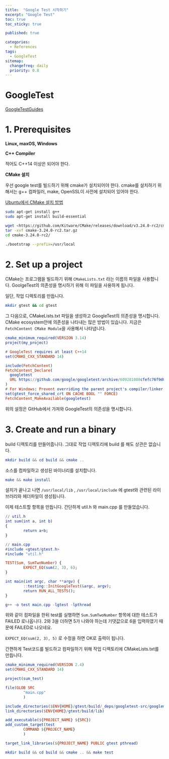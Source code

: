 ```yaml
---
title:  "Google Test 시작하기"
excerpt: "Google Test"
toc: true
toc_sticky: true

published: true

categories:
  - References
tags:
  - GoogleTest
sitemap:
  changefreq: daily
  priority: 0.8
---
```


# GoogleTest

[GoogleTestGuides]([http://google.github.io/googletest/quickstart-bazel.htm](http://google.github.io/googletest/quickstart-bazel.html))

# 1. Prerequisites

**Linux, maxOS, Windows**

**C++ Compiler**

적어도 C++14 이상은 되어야 한다.

**CMake 설치**

우선 google test를 빌드하기 위해 cmake가 설치되어야 한다. cmake를  설치하기 위해서는 g++ 컴파일러, make, OpenSSL이 사전에 설치되어 있어야 한다. 

[Ubuntu에서 CMake 설치 방법](https://mong9data.tistory.com/124)

```bash
sudo apt-get install g++
sudo apt-get install build-essential

wget <https://github.com/Kitware/CMake/releases/download/v3.24.0-rc2/cmake-3.24.0-rc2.tar.gz>
tar -xvf cmake-3.24.0-rc2.tar.gz
cd cmake-3.24.0-rc2/

./bootstrap --prefix=/usr/local
```

# 2. Set up a project

CMake는 프로그램을 빌드하기 위해 `CMakeLists.txt` 라는 이름의 파일을 사용합니다. GoolgeTest의 의존성을 명시하기 위해 이 파일을 사용하게 됩니다. 

일단, 작업 디렉토리를 만듭니다.

```bash
mkdir gtest && cd gtest
```

그 다음으로, CMakeLists.txt 파일을 생성하고 GoogleTest의 의존성을 명시합니다. CMake  ecosystem안에 의존성을 나타내는 많은 방법이 있습니다. 지금은 `FetchContent CMake Module`을 사용해서 나타냅니다. 

```elm
cmake_minimum_required(VERSION 3.14)
project(my_project)

# GoogleTest requires at least C++14
set(CMAKE_CXX_STANDARD 14)

include(FetchContent)
FetchContent_Declare(
  googletest
  URL https://github.com/google/googletest/archive/609281088cfefc76f9d0ce82e1ff6c30cc3591e5.zip
)
# For Windows: Prevent overriding the parent project's compiler/linker settings
set(gtest_force_shared_crt ON CACHE BOOL "" FORCE)
FetchContent_MakeAvailable(googletest)
```

위의 설정은 GitHub에서 가져와 GoogleTest의 의존성을 명시합니다.

# 3. Create and run a binary

build 디렉토리를 만들어줍니다. 그대로 작업 디렉토리에 build 를 해도 상관은 없습니다.

```elm
mkdir build && cd build && cmake ..
```

소스를 컴파일하고 생성된 바이너리를 설치합니다.

```elm
make && make install
```

설치가 끝나고 나면 `/usr/local/lib` , `/usr/local/include` 에 gtest와 관련된 라이브러리와 헤더파일이 생성됩니다.

이제 테스트할 항목을 만듭니다. 간단하게 util.h 와 main.cpp 를 만들었습니다.

```elm
// util.h
int sum(int a, int b)
{
        return a+b;
}
```

```elm
// main.cpp
#include <gtest/gtest.h>
#include "util.h"

TEST(Sum, SumTwoNumber) {
        EXPECT_EQ(sum(2, 3), 6);
}

int main(int argc, char **argv) {
        ::testing::InitGoogleTest(&argc, argv);
        return RUN_ALL_TESTS();
}
```

```elm
g++ -o test main.cpp -lgtest -lpthread
```

위와 같이 컴파일을 한뒤 test를 실행하면 `Sum.SumTwoNumber` 항목에 대한 테스트가 FAILED 로나옵니다.  2와 3을 더하면 5가 나와야 하는데 기댓값으로 6을 입력하였기 때문에 FAILED로 나오네요.

`EXPECT_EQ(sum(2, 3), 5)` 로 수정을 하면 OK로 출력이 됩니다.

간편하게 Test코드를 빌드하고 컴파일하기 위해 작업 디렉토리에 CMakeLists.txt를 만듭니다.

```elm
cmake_minimum_required(VERSION 2.4)
set(CMAKE_CXX_STANDARD 14)

project(sum_test)

file(GLOB SRC
        "main.cpp"
        )

include_directories($ENV{HOME}/gtest/build/_deps/googletest-src/googlemock/include $ENV{HOME}/gtest/build/_deps/googletest-src/googletest/include)
link_directories($ENV{HOME}/gtest/build/lib)

add_executable(${PROJECT_NAME} ${SRC})
add_custom_target(test
        COMMAND ${PROJECT_NAME}
        )

target_link_libraries(${PROJECT_NAME} PUBLIC gtest pthread)
```

```elm
mkdir build && cd build && cmake .. && make test
```

